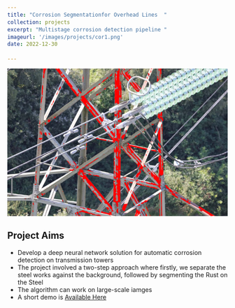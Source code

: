 ```yaml
---
title: "Corrosion Segmentationfor Overhead Lines  "
collection: projects
excerpt: "Multistage corrosion detection pipeline "
imageurl: '/images/projects/cor1.png'
date: 2022-12-30

---
```

<center><img src="/images/projects/cor1.png"></center>

## Project Aims 
-  Develop a deep neural network solution for automatic corrosion detection on transmission towers
- The project involved a two-step approach where firstly, we separate the steel works against the background, followed by segmenting the Rust on the Steel
- The algorithm can work on large-scale iamges 
- A short demo is [Available Here](https://keen-ai.com/case-study/corrosion-detection-on-overhead-line-towers/)

